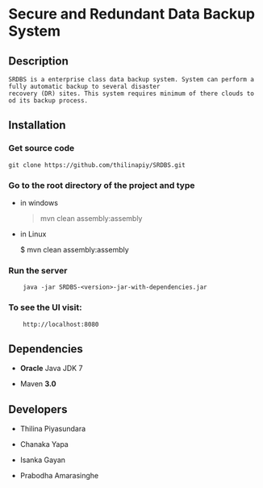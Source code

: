 # Secure and Redundant Data Backup System

## Description

    SRDBS is a enterprise class data backup system. System can perform a fully automatic backup to several disaster 
    recovery (DR) sites. This system requires minimum of there clouds to od its backup process.

## Installation

### Get source code
    git clone https://github.com/thilinapiy/SRDBS.git

### Go to the root directory of the project and type

   - in windows

        > mvn clean assembly:assembly

   - in Linux

        $ mvn clean assembly:assembly

### Run the server
        
        java -jar SRDBS-<version>-jar-with-dependencies.jar

### To see the UI visit:

        http://localhost:8080

## Dependencies

- __Oracle__ Java JDK 7

- Maven __3.0__

## Developers

- Thilina Piyasundara

- Chanaka Yapa

- Isanka Gayan

- Prabodha Amarasinghe

